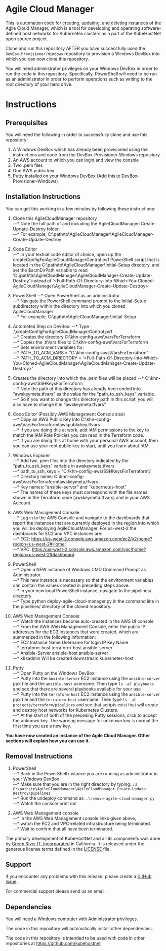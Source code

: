 # Agile Cloud Manager   
  
This is automation code for creating, updating, and deleting instances of the Agile Cloud Manager, which is a tool for developing and operating software-defined host networks for Kubernetes clusters as a part of the KubeHostNet open source project.  
  
Clone and run this repository AFTER you have successfully used the `DevBox-Provisioner-Windows` repository to provision a Windows DevBox into which you can now clone this repository.  
  
You will need administrator privileges on your Windows DevBox in order to run the code in this repository.  Specifically, PowerShell will need to be run as an administrator in order to perform operations such as writing to the root directory of your herd drive.  
  
# Instructions  
  
## Prerequisites  
  
You will need the following in order to successfully clone and use this repository:  
  
1. A Windows DevBox which has already been provisioned using the instructions and code from the DevBox-Provisioner-Windows repository
2. An AWS account to which you can login and view the console
3. Two .pem files
4. One AWS public key
5. Putty installed on your Windows DevBox (Add this to DevBox-Provisioner-Windows)

## Installation Instructions  
  
You can get this working in a few minutes by following these instructions:  
   
1.	Clone this AgileCloudManager repository  
--* Note the full path of and including the AgileCloudManager-Create-Update-Destroy folder.  
--* For example, C:\path\to\AgileCloudManager\AgileCloudManager-Create-Update-Destroy  
  
2.	Code Editor  
--* In your textual code editor of choice, open up the createConfigForAgileCloudManagerControl.ps1 PowerShell script that is located in the C:\path\to\AgileCloudManager\Initial-Setup directory, and set the $acmDirPath variable to read ‘C:\path\to\AgileCloudManager\AgileCloudManager-Create-Update-Destroy’ instead of '<Full-Path-Of-Directory-Into-Which-You-Cloned-AgileCloudManager\AgileCloudManager-Create-Update-Destroy>'
  
3.  PowerShell
--* Open PowerShell as an administrator  
--* Navigate the PowerShell command prompt to the Initial-Setup subdirectory within the directory into which you cloned AgileCloudManager  
--* For example, C:\path\to\AgileCloudManager\Initial-Setup  
    
4.  Automated Step on DevBox:
--* Type .\createConfigForAgileCloudManagerControl.ps1  
--* Creates the directory C:\khn-config-aws\VarsForTerraform  
--* Copies the .tfvars files to C:\khn-config-aws\VarsForTerraform  
--* Sets environment variables for:  
--* PATH_TO_ACM_VARS = "C:\khn-config-aws\VarsForTerraform"  
--* PATH_TO_ACM_DIRECTORY = '<Full-Path-Of-Directory-Into-Which-You-Cloned-AgileCloudManager\AgileCloudManager-Create-Update-Destroy>'  
  
5.  Creates the directory into which the .pem files will be placed
--* C:\khn-config-aws\SSHKeysForTerraform  
--* Note the path of this directory has already been coded into “awskeymeta.tfvars” as the value for the “path_to_ssh_keys” variable.  
--* So if you want to change this directory path in this script, you will also have to change it in “awskeymeta.tfvars”  
    
6.  Code Editor (Possibly AWS Management Console also)  
--* Copy an AWS Public Key into C:\khn-config-aws\VarsForTerraform\awspublickey.tfvars  
--* If you are doing this at work, add IAM permissions to the key to match the IAM Role Policies you can read in the Terraform code.  
--* If you are doing this at home with your personal AWS account, then you can use your root public key to start, until you learn about IAM.  
  
7.  Windows Explorer  
--* Add two .pem files into the directory indicated by the “path_to_ssh_keys” variable in awskeymeta.tfvars.  
--* path_to_ssh_keys = "C:\\khn-config-aws\\SSHKeysForTerraform\\"  
--* Directory name: C:\khn-config-aws\VarsForTerraform\awskeymeta.tfvars  
--* Key names:  “ansible-server” and “kubernetes-host”  
--* The names of these keys must correspond with the file names shown in the Terraform code (awskeymeta.tfvars) and in your AWS Account.  
    
8.  AWS Web Management Console:  
--* Log in to the AWS Console and navigate to the dashboards that report the instances that are currently deployed in the region into which you will be deploying AgileCloudManager.  For us-west-2 the dashboards for EC2 and VPC instances are:    
--* EC2:  https://us-west-2.console.aws.amazon.com/ec2/v2/home?region=us-west-2#Home:   
--* VPC:  https://us-west-2.console.aws.amazon.com/vpc/home?region=us-west-2#dashboard:    
    
9.  PowerShell   
--* Open a NEW instance of Windows CMD Command Prompt as Administrator.    
--* This new instance is necessary so that the environment variables can contain the values created in preceding steps above.  
--* In your new local PowerShell instance, navigate to the pipelines/ directory  
--* Type python deploy-agile-cloud-manager.py in the command line in the pipelines/ directory of the cloned repository.   
   
10.  AWS Web Management Console:   
--* Watch the instances become auto-created in the AWS UI console  
--* From the AWS Web Management Console, enter the public IP addresses for the EC2 instances that were created, which are summarized in the following information:   
--* EC2 Instance Name	Username for login	IP	Key Name  
--* terraform-host	terraform-host	<ip-address-goes-here>	ansible-server  
--* Ansible-Server	ansible-host	<ip-address-goes-here>	ansible-server  
--* k8sadmin		Will be created downstream	kubernetes-host  
    
11.	Putty  
--* Open Putty on the Windows DevBox  
--* Putty into the `Ansible-Server` EC2 instance using the `ansible-server` ppk file and the `ansible-host` username.  Then type `ls -al playbooks` and see that there are several playbooks available for your use  
--* Putty into the `terraform-host` EC2 instance using the `ansible-server` ppk file and the `terraform-host` username.  Then type `ls -al projects/terraform/pipelines` and see that scripts exist that will create and destroy host networks for Kubernetes Clusters.  
--* At the start of both of the preceding Putty sessions, click to accept the unknown key.  The warning message for unknown key is normal the first time you use a new key.  
   
**You have now created an instance of the Agile Cloud Manager.  Other sections will explain how you can use it.**   
  
## Removal Instructions  
  
1.  PowerShell  
--* Back in the PowerShell instance you are running as administrator in your Windows DevBox  
--* Make sure that you are in the right directory by typing: `cd C:\path\to\AgileCloudManager\AgileCloudManager-Create-Update-Destroy\pipelines`   
--* Run the undeploy command as: `.\remove-agile-cloud-manager.py`  
--* Watch the console print out  
  
2.  AWS Web Management console  
--* In the AWS Web Management console links given above,  
--* watch the EC2 and VPC-related infrastructure being terminated.   
--* Wait to confirm that all have been terminated.  
  
The primary development of KubeHostNet and all its components was done by [Green River IT, Incorporated](http://greenriverit.com) in California.  It is released under the generous license terms defined in the [LICENSE](LICENSE.txt) file.  
  
## Support  
  
If you encounter any problems with this release, please create a 
[GitHub Issue](https://github.com/kubehostnet/Agile-Cloud-Manager/issues).  
  
For commercial support please send us an email.  
  
## Dependencies   
    
You will need a Windows computer with Administrator privileges.  
  
The code in this repository will automatically install other dependencies.  
  
The code in this repository is intended to be used with code in other repositories at https://github.com/kubehostnet  
  
